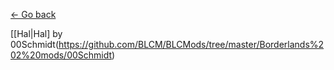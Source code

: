 [← Go back](https://github.com/bugworm/Categories/wiki/Gear)

[[Hal|Hal] by 00Schmidt(https://github.com/BLCM/BLCMods/tree/master/Borderlands%202%20mods/00Schmidt)